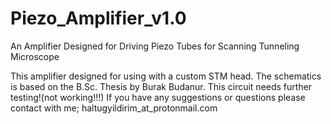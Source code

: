 # Piezo_Amplifier_v1.0
An Amplifier Designed for Driving Piezo Tubes for Scanning Tunneling Microscope

This amplifier designed for using with a custom STM head. The schematics is based on the B.Sc. Thesis by Burak Budanur.  This circuit needs further testing!(not working!!!) If you have any suggestions or questions please contact with me;
haltugyildirim_at_protonmail.com
